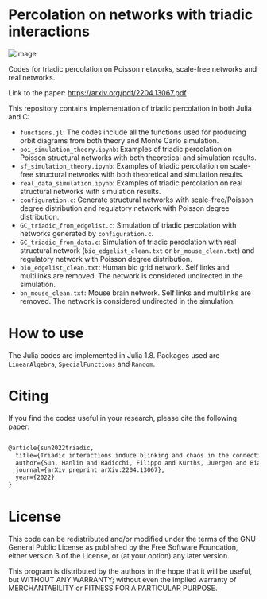 # Percolation on networks with triadic interactions
![image](https://user-images.githubusercontent.com/26411352/219805636-294a3c74-b284-46dd-93c0-f31febaed311.png)

Codes for triadic percolation on Poisson networks, scale-free networks and real networks.

Link to the paper: https://arxiv.org/pdf/2204.13067.pdf

This repository contains implementation of triadic percolation in both Julia and C:

- `functions.jl`: The codes include all the functions used for producing orbit diagrams from both theory and Monte Carlo simulation.
- `poi_simulation_theory.ipynb`: Examples of triadic percolation on Poisson structural networks with both theoretical and simulation results.
- `sf_simulation_theory.ipynb`: Examples of triadic percolation on scale-free structural networks with both theoretical and simulation results.
- `real_data_simulation.ipynb`: Examples of triadic percolation on real structural networks with simulation results.
- `configuration.c`: Generate structural networks with scale-free/Poisson degree distribution and regulatory network with Poisson degree distribution.
- `GC_triadic_from_edgelist.c`: Simulation of triadic percolation with networks generated by `configuration.c`.
- `GC_triadic_from_data.c`: Simulation of triadic percolation with real structural network (`bio_edgelist_clean.txt` or `bn_mouse_clean.txt`) and regulatory network with Poisson degree distribution.
- `bio_edgelist_clean.txt`: Human bio grid network. Self links and multilinks are removed. The network is considered undirected in the simulation.
- `bn_mouse_clean.txt`: Mouse brain network. Self links and multilinks are removed. The network is considered undirected in the simulation.

# How to use
The Julia codes are implemented in Julia 1.8. Packages used are `LinearAlgebra`, `SpecialFunctions` and `Random`.

# Citing
If you find the codes useful in your research, please cite the following paper:

```latex

@article{sun2022triadic,
  title={Triadic interactions induce blinking and chaos in the connectivity of higher-order networks},
  author={Sun, Hanlin and Radicchi, Filippo and Kurths, Juergen and Bianconi, Ginestra},
  journal={arXiv preprint arXiv:2204.13067},
  year={2022}
}
```
# License
This code can be redistributed and/or modified under the terms of the GNU General Public License as published by the Free Software Foundation, either version 3 of the License, or (at your option) any later version.
  
This program is distributed by the authors in the hope that it will be useful, but WITHOUT ANY WARRANTY; without even the implied warranty of MERCHANTABILITY or FITNESS FOR A PARTICULAR PURPOSE.
